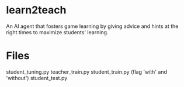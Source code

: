 # learn2teach
An AI agent that fosters game learning by giving advice and hints at the right times to maximize students' learning. 

# Files 
student_tuning.py 
teacher_train.py
student_train.py (flag 'with' and 'without')
student_test.py



